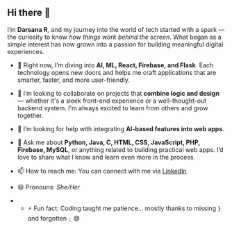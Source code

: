 ## Hi there 👋

I’m **Darsana R**, and my journey into the world of tech started with a spark — the curiosity to know *how things work behind the screen*. What began as a simple interest has now grown into a passion for building meaningful digital experiences.

<!--
**Darsana-Ramesh/Darsana-Ramesh** is a ✨ _special_ ✨ repository because its `README.md` (this file) appears on your GitHub profile.
-->
  
- 🌱 Right now, I’m diving into **AI, ML, React, Firebase, and Flask**. Each technology opens new doors and helps me craft applications that are smarter, faster, and more user-friendly.

- 👯 I’m looking to collaborate on projects that **combine logic and design** — whether it's a sleek front-end experience or a well-thought-out backend system. I'm always excited to learn from others and grow together.

- 🤔 I’m looking for help with integrating **AI-based features into web apps**.

- 💬 Ask me about **Python, Java, C, HTML, CSS, JavaScript, PHP, Firebase, MySQL**, or anything related to building practical web apps. I’d love to share what I know and learn even more in the process.

- 📫 How to reach me: You can connect with me via [LinkedIn](www.linkedin.com/in/darsanar)

- 😄 Pronouns: *She/Her*

- - ⚡ Fun fact: Coding taught me patience… mostly thanks to missing `}` and forgotten `;` 😅


